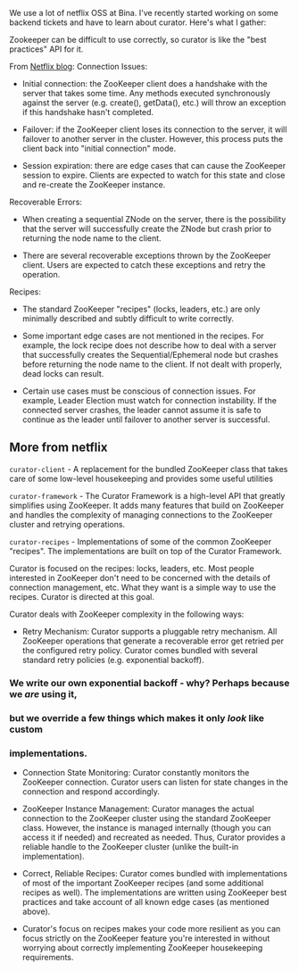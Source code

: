 We use a lot of netflix OSS at Bina. I've recently started working on some backend
tickets and have to learn about curator. Here's what I gather:

Zookeeper can be difficult to use correctly, so curator is like the "best practices"
API for it.

[0]: http://techblog.netflix.com/2011/11/introducing-curator-netflix-zookeeper.html

From [Netflix blog][0]:
Connection Issues:
+ Initial connection: the ZooKeeper client does a handshake with the server that
  takes some time. Any methods executed synchronously against the server (e.g.
  create(), getData(), etc.) will throw an exception if this handshake hasn't
  completed.

+ Failover: if the ZooKeeper client loses its connection to the server, it will
  failover to another server in the cluster. However, this process puts the client
  back into "initial connection" mode.

+ Session expiration: there are edge cases that can cause the ZooKeeper session to
  expire. Clients are expected to watch for this state and close and re-create the
  ZooKeeper instance.

Recoverable Errors:

+ When creating a sequential ZNode on the server, there is the possibility that the
  server will successfully create the ZNode but crash prior to returning the node
  name to the client.

+ There are several recoverable exceptions thrown by the ZooKeeper client. Users are
  expected to catch these exceptions and retry the operation.

Recipes:

+ The standard ZooKeeper "recipes" (locks, leaders, etc.) are only minimally
  described and subtly difficult to write correctly.

+ Some important edge cases are not mentioned in the recipes. For example, the lock
  recipe does not describe how to deal with a server that successfully creates the
  Sequential/Ephemeral node but crashes before returning the node name to the client.
  If not dealt with properly, dead locks can result.

+ Certain use cases must be conscious of connection issues. For example, Leader
  Election must watch for connection instability. If the connected server crashes,
  the leader cannot assume it is safe to continue as the leader until failover to
  another server is successful.

More from netflix
----------------
`curator-client` - A replacement for the bundled ZooKeeper class that takes care of
some low-level housekeeping and provides some useful utilities

`curator-framework` - The Curator Framework is a high-level API that greatly
simplifies using ZooKeeper. It adds many features that build on ZooKeeper and
handles the complexity of managing connections to the ZooKeeper cluster and
retrying operations.

`curator-recipes` - Implementations of some of the common ZooKeeper "recipes". The
implementations are built on top of the Curator Framework.

Curator is focused on the recipes: locks, leaders, etc. Most people interested in
ZooKeeper don't need to be concerned with the details of connection management, etc.
What they want is a simple way to use the recipes. Curator is directed at this goal.

Curator deals with ZooKeeper complexity in the following ways:

+ Retry Mechanism: Curator supports a pluggable retry mechanism. All ZooKeeper
  operations that generate a recoverable error get retried per the configured retry
  policy. Curator comes bundled with several standard retry policies (e.g.
  exponential backoff).

### We write our own exponential backoff - why? Perhaps because we _are_ using it,
### but we override a few things which makes it only _look_ like custom
### implementations.

+ Connection State Monitoring: Curator constantly monitors the ZooKeeper connection.
  Curator users can listen for state changes in the connection and respond
  accordingly.

+ ZooKeeper Instance Management: Curator manages the actual connection to the
  ZooKeeper cluster using the standard ZooKeeper class. However, the instance is
  managed internally (though you can access it if needed) and recreated as needed.
  Thus, Curator provides a reliable handle to the ZooKeeper cluster (unlike the
  built-in implementation).

+ Correct, Reliable Recipes: Curator comes bundled with implementations of most of
  the important ZooKeeper recipes (and some additional recipes as well). The
  implementations are written using ZooKeeper best practices and take account of all
  known edge cases (as mentioned above).

+ Curator's focus on recipes makes your code more resilient as you can focus strictly
  on the ZooKeeper feature you're interested in without worrying about correctly
  implementing ZooKeeper housekeeping requirements.


